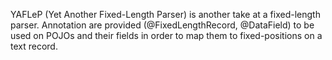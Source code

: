 YAFLeP (Yet Another Fixed-Length Parser) is another take at a fixed-length parser. 
Annotation are provided (@FixedLengthRecord, @DataField) to be used on POJOs and their
fields in order to map them to fixed-positions on a text record.
